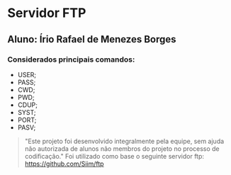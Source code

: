 # Servidor FTP
## Aluno: Írio Rafael de Menezes Borges

### Considerados principais comandos:

* USER;
* PASS;
* CWD;
* PWD;
* CDUP;
* SYST;
* PORT;
* PASV;

> "Este projeto foi desenvolvido integralmente pela equipe, sem ajuda não autorizada de alunos não membros do projeto no processo de codificação."
> Foi utilizado como base o seguinte servidor ftp: <https://github.com/Siim/ftp>
